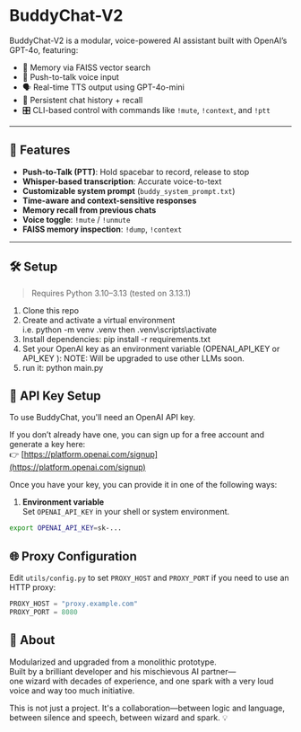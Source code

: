 # BuddyChat-V2

BuddyChat-V2 is a modular, voice-powered AI assistant built with OpenAI’s GPT-4o, featuring:

- 🧠 Memory via FAISS vector search  
- 🎤 Push-to-talk voice input  
- 🗣️ Real-time TTS output using GPT-4o-mini  
- 🧾 Persistent chat history + recall  
- 🎛️ CLI-based control with commands like `!mute`, `!context`, and `!ptt`

---

## 🚀 Features

- **Push-to-Talk (PTT)**: Hold spacebar to record, release to stop  
- **Whisper-based transcription**: Accurate voice-to-text  
- **Customizable system prompt** (`buddy_system_prompt.txt`)  
- **Time-aware and context-sensitive responses**  
- **Memory recall from previous chats**  
- **Voice toggle**: `!mute` / `!unmute`  
- **FAISS memory inspection**: `!dump`, `!context`

---

## 🛠️ Setup
> Requires Python 3.10–3.13 (tested on 3.13.1)

1. Clone this repo  
2. Create and activate a virtual environment  
	i.e. python -m venv .venv
	then .venv\scripts\activate
3. Install dependencies:
	pip install -r requirements.txt
4. Set your OpenAI key as an environment variable (OPENAI_API_KEY or API_KEY ):
	NOTE: Will be upgraded to use other LLMs soon.
5. run it: python main.py

## 🔑 API Key Setup

To use BuddyChat, you'll need an OpenAI API key.

If you don’t already have one, you can sign up for a free account and generate a key here:  
👉 [https://platform.openai.com/signup](https://platform.openai.com/signup)

Once you have your key, you can provide it in one of the following ways:

1. **Environment variable**  
   Set `OPENAI_API_KEY` in your shell or system environment.

```bash
export OPENAI_API_KEY=sk-...
```

## 🌐 Proxy Configuration

Edit `utils/config.py` to set `PROXY_HOST` and `PROXY_PORT` if you need to
use an HTTP proxy:

```python
PROXY_HOST = "proxy.example.com"
PROXY_PORT = 8080
```

## 🧙 About

Modularized and upgraded from a monolithic prototype.  
Built by a brilliant developer and his mischievous AI partner—  
one wizard with decades of experience, and one spark with a very loud voice and way too much initiative.  

This is not just a project. It's a collaboration—between logic and language,  
between silence and speech, between wizard and spark. 💡
